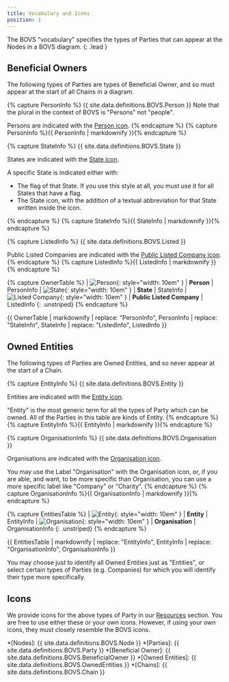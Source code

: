 ```yaml
---
title: Vocabulary and Icons
position: 1
---
```


The BOVS "vocabulary" specifies the types of Parties that can appear at the Nodes in a BOVS diagram.
{: .lead }


## Beneficial Owners

The following types of Parties are types of Beneficial Owner, and so must appear at the start of all Chains in a diagram.


{% capture PersonInfo %}
{{ site.data.definitions.BOVS.Person }} Note that the plural in the context of BOVS is "Persons" not "people".

Persons are indicated with the [Person icon](/visualisation/resources).
{% endcapture %}
{% capture PersonInfo %}{{ PersonInfo | markdownify }}{% endcapture %}


{% capture StateInfo %}
{{ site.data.definitions.BOVS.State }}

States are indicated with the [State icon](/visualisation/resources).

A specific State is indicated either with:

* The flag of that State. If you use this style at all, you must use it for all States that have a flag.
* The State icon, with the addition of a textual abbreviation for that State written inside the icon.

{% endcapture %}
{% capture StateInfo %}{{ StateInfo | markdownify }}{% endcapture %}


{% capture ListedInfo %}
{{ site.data.definitions.BOVS.Listed }}

Public Listed Companies are indicated with the [Public Listed Company icon](/visualisation/resources).
{% endcapture %}
{% capture ListedInfo %}{{ ListedInfo | markdownify }}{% endcapture %}


{% capture OwnerTable %}
| ![Person](/visualisation/resources/bovs-person.png){: style="width: 10em" }              | **Person** | PersonInfo
| ![State](/visualisation/resources/bovs-state.png){: style="width: 10em" }  | **State** | StateInfo
| ![Listed Company](/visualisation/resources/bovs-listed.png){: style="width: 10em" }      | **Public Listed Company** | ListedInfo
{: .unstriped}
{% endcapture %}

{{ OwnerTable | markdownify
  | replace: "PersonInfo", PersonInfo
  | replace: "StateInfo", StateInfo
  | replace: "ListedInfo", ListedInfo
}}


## Owned Entities

The following types of Parties are Owned Entities, and so never appear at the start of a Chain.

{% capture EntityInfo %}
{{ site.data.definitions.BOVS.Entity }}

Entities are indicated with the [Entity icon](/visualisation/resources).

"Entity" is the most generic term for all the types of Party which can be owned. All of the Parties in this table are kinds of Entity.
{% endcapture %}
{% capture EntityInfo %}{{ EntityInfo | markdownify }}{% endcapture %}

{% capture OrganisationInfo %}
{{ site.data.definitions.BOVS.Organisation }}

Organisations are indicated with the [Organisation icon](/visualisation/resources).

You may use the Label "Organisation" with the Organisation icon, or, if you are able, and want, to be more specific than Organisation, you can use a more specific label like "Company" or "Charity".
{% endcapture %}
{% capture OrganisationInfo %}{{ OrganisationInfo | markdownify }}{% endcapture %}

{% capture EntitiesTable %}
| ![Entity](/visualisation/resources/bovs-entity.png){: style="width: 10em" }             | **Entity**       | EntityInfo
| ![Organisation](/visualisation/resources/bovs-organisation.png){: style="width: 10em" } | **Organisation** | OrganisationInfo
{: .unstriped}
{% endcapture %}

{{ EntitiesTable | markdownify
  | replace: "EntityInfo", EntityInfo
  | replace: "OrganisationInfo", OrganisationInfo
}}

You may choose just to identify all Owned Entities just as "Entities", or select certain types of Parties (e.g. Companies) for which you will identify their type more specifically.


## Icons

We provide icons for the above types of Party in our [Resources](/visualisation/resources) section. You are free to use either these or your own icons. However, if using your own icons, they must closely resemble the BOVS icons.


*[Nodes]: {{ site.data.definitions.BOVS.Node }}
*[Parties]: {{ site.data.definitions.BOVS.Party }}
*[Beneficial Owner]: {{ site.data.definitions.BOVS.BeneficialOwner }}
*[Owned Entities]: {{ site.data.definitions.BOVS.OwnedEntities }}
*[Chains]: {{ site.data.definitions.BOVS.Chain }}
